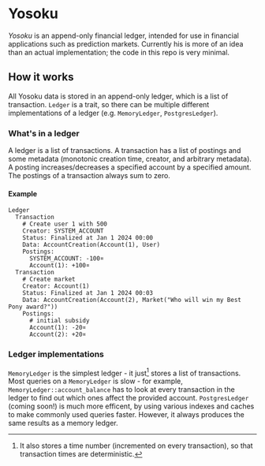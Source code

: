 # Yosoku

*Yosoku* is an append-only financial ledger, intended for use in financial applications such as prediction markets. Currently his is more of an idea than an actual implementation; the code in this repo is very minimal.

## How it works

All Yosoku data is stored in an append-only ledger, which is a list of transaction. `Ledger` is a trait, so there can be multiple different implementations of a ledger (e.g. `MemoryLedger`, `PostgresLedger`).

### What's in a ledger

A ledger is a list of transactions. A transaction has a list of postings and some metadata (monotonic creation time, creator, and arbitrary metadata). A posting increases/decreases a specified account by a specified amount. The postings of a transaction always sum to zero.

#### Example
```
Ledger
  Transaction
    # Create user 1 with 500 
    Creator: SYSTEM_ACCOUNT
    Status: Finalized at Jan 1 2024 00:00
    Data: AccountCreation(Account(1), User)
    Postings:
      SYSTEM_ACCOUNT: -100¤
      Account(1): +100¤
  Transaction
    # Create market
    Creator: Account(1)
    Status: Finalized at Jan 1 2024 00:03
    Data: AccountCreation(Account(2), Market("Who will win my Best Pony award?"))
    Postings:
      # initial subsidy
      Account(1): -20¤
      Account(2): +20¤
```

### Ledger implementations

`MemoryLedger` is the simplest ledger - it just[^ml-time] stores a list of transactions. Most queries on a `MemoryLedger` is slow - for example, `MemoryLedger::account_balance` has to look at every transaction in the ledger to find out which ones affect the provided account. `PostgresLedger` (coming soon!) is much more efficent, by using various indexes and caches to make commonly used queries faster. However, it always produces the same results as a memory ledger.

[^ml-time]: It also stores a time number (incremented on every transaction), so that transaction times are deterministic.
